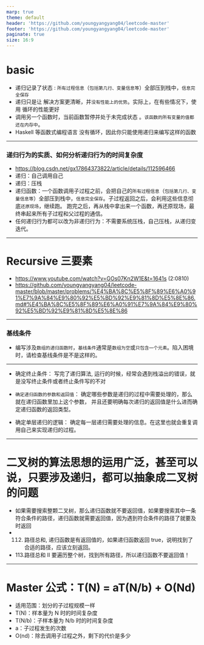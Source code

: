 ```yaml
---
marp: true
theme: default
header: 'https://github.com/youngyangyang04/leetcode-master'
footer: 'https://github.com/youngyangyang04/leetcode-master'
paginate: true
size: 16:9
---
```


# basic

- 递归记录了状态 : `所有过程信息`（`包括第几行、变量信息等`）全部压到栈中，`信息完全保存`
- 递归只是让 解决方案更清晰，并`没有性能上的优势`。实际上，在有些情况下，使用 循环的性能更好
- 调用另一个函数时，当前函数暂停并处于未完成状态 。`该函数的所有变量的值都还在内存中`。
- Haskell 等函数式编程语言 没有循环，因此你只能使用递归来编写这样的函数

---

### 递归行为的实质、如何分析递归行为的时间复杂度

- https://blog.csdn.net/gx17864373822/article/details/112596466
- 递归：自己调用自己
- 递归：压栈
- 递归函数：一个函数调用子过程之前，会把自己的`所有过程信息`（`包括第几行、变量信息等`）全部压到栈中，`信息完全保存`。子过程返回之后，会利用这些信息彻底`还原现场`，继续跑。 跑完之后，再从栈中拿出来一个函数，再还原现场，最终串起来所有子过程和父过程的通信。
- 任何递归行为都可以改为非递归行为：不需要系统压栈，自己压栈，从递归变迭代。

---

# Recursive 三要素

- https://www.youtube.com/watch?v=GOs07Kn2W1E&t=1641s (2:0810)
- https://github.com/youngyangyang04/leetcode-master/blob/master/problems/%E4%BA%8C%E5%8F%89%E6%A0%91%E7%9A%84%E9%80%92%E5%BD%92%E9%81%8D%E5%8E%86.md#%E4%BA%8C%E5%8F%89%E6%A0%91%E7%9A%84%E9%80%92%E5%BD%92%E9%81%8D%E5%8E%86

---

### 基线条件

- 编写涉及`数组的递归函数时`，`基线条件`通常是`数组为空`或`只包含一个元素`。陷入困境时，请检查基线条件是不是这样的。

---

- 确定终止条件： 写完了递归算法, 运行的时候，经常会遇到栈溢出的错误，就是没写终止条件或者终止条件写的不对

- `确定递归函数的参数和返回值`： 确定哪些参数是递归的过程中需要处理的，那么就在递归函数里加上这个参数， 并且还要明确每次递归的返回值是什么进而确定递归函数的返回类型。

- 确定单层递归的逻辑： 确定每一层递归需要处理的信息。在这里也就会重复调用自己来实现递归的过程。

---

# 二叉树的算法思想的运用广泛，甚至可以说，只要涉及递归，都可以抽象成二叉树的问题

- 如果需要搜索整颗二叉树，那么递归函数就不要返回值，如果要搜索其中一条符合条件的路径，递归函数就需要返回值，因为遇到符合条件的路径了就要及时返回
- 112. 路径总和, 递归函数是有返回值的，如果递归函数返回 true，说明找到了合适的路径，应该立刻返回。
- 113.路径总和 II 要遍历整个树，找到所有路径，所以递归函数不要返回值！

---

# Master 公式：T(N) = aT(N/b) + O(Nd)

- 适用范围：划分的子过程规模一样
- T(N)：样本量为 N 时的时间复杂度
- T(N/b)：子样本量为 N/b 时的时间复杂度
- a：子过程发生的次数
- O(nd)：除去调用子过程之外，剩下的代价是多少
